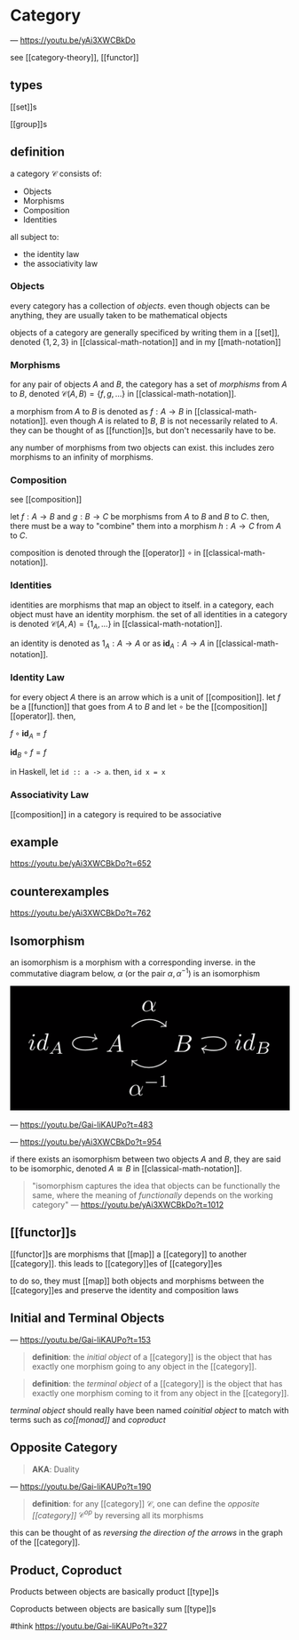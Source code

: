 # Category

&mdash; <https://youtu.be/yAi3XWCBkDo>

see [[category-theory]], [[functor]]

## types

[[set]]s

[[group]]s

## definition

a category $\mathcal C$ consists of:

- Objects
- Morphisms
- Composition
- Identities

all subject to:

- the identity law
- the associativity law

### Objects

every category has a collection of _objects_. even though objects can be anything, they are usually taken to be mathematical objects

objects of a category are generally specificed by writing them in a [[set]], denoted $\lbrace 1, 2, 3 \rbrace$ in [[classical-math-notation]] and in my [[math-notation]]

### Morphisms

for any pair of objects $A$ and $B$, the category has a set of _morphisms_ from $A$ to $B$, denoted $\mathcal C(A, B) = \lbrace f, g, \dots \rbrace$ in [[classical-math-notation]].

a morphism from $A$ to $B$ is denoted as $f: A \to B$ in [[classical-math-notation]]. even though $A$ is related to $B$, $B$ is not necessarily related to $A$. they can be thought of as [[function]]s, but don't necessarily have to be.

any number of morphisms from two objects can exist. this includes zero morphisms to an infinity of morphisms.

### Composition

see [[composition]]

let $f : A \to B$ and $g : B \to C$ be morphisms from $A$ to $B$ and $B$ to $C$. then, there must be a way to "combine" them into a morphism $h : A \to C$ from $A$ to $C$.

composition is denoted through the [[operator]] $\circ$ in [[classical-math-notation]].

### Identities

identities are morphisms that map an object to itself. in a category, each object must have an identity morphism. the set of all identities in a category is denoted $\mathcal C(A, A) = \lbrace 1_A, \dots \rbrace$ in [[classical-math-notation]].

an identity is denoted as $1_A: A \to A$ or as $\textbf{id}_A : A \to A$ in [[classical-math-notation]].

### Identity Law

for every object $A$ there is an arrow which is a unit of [[composition]]. let $f$ be a [[function]] that goes from $A$ to $B$ and let $\circ$ be the [[composition]] [[operator]]. then,

$f \circ \textbf{id}_A = f$

$\textbf{id}_B \circ f = f$

in Haskell, let `id :: a -> a`. then, `id x = x`

### Associativity Law

[[composition]] in a category is required to be associative

## example

<https://youtu.be/yAi3XWCBkDo?t=652>

## counterexamples

<https://youtu.be/yAi3XWCBkDo?t=762>

## Isomorphism

an isomorphism is a morphism with a corresponding inverse. in the commutative diagram below, $\alpha$ (or the pair $\alpha, \alpha^{-1}$) is an isomorphism

![](20220708044859.png)

&mdash; <https://youtu.be/Gai-liKAUPo?t=483>

&mdash; <https://youtu.be/yAi3XWCBkDo?t=954>

if there exists an isomorphism between two objects $A$ and $B$, they are said to be isomorphic, denoted $A \cong B$ in [[classical-math-notation]].

> "isomorphism captures the idea that objects can be functionally the same, where the meaning of _functionally_ depends on the working category" &mdash; <https://youtu.be/yAi3XWCBkDo?t=1012>

## [[functor]]s

[[functor]]s are morphisms that [[map]] a [[category]] to another [[category]]. this leads to [[category]]es of [[category]]es

to do so, they must [[map]] both objects and morphisms between the [[category]]es and preserve the identity and composition laws

## Initial and Terminal Objects

&mdash; <https://youtu.be/Gai-liKAUPo?t=153>

> **definition**: the _initial object_ of a [[category]] is the object that has exactly one morphism going to any object in the [[category]].

> **definition**: the _terminal object_ of a [[category]] is the object that has exactly one morphism coming to it from any object in the [[category]].

_terminal object_ should really have been named _coinitial object_ to match with terms such as _co[[monad]]_ and _coproduct_

## Opposite Category

> **AKA**: Duality

&mdash; <https://youtu.be/Gai-liKAUPo?t=190>

> **definition**: for any [[category]] $\mathcal C$, one can define the _opposite [[category]]_ $\mathcal C^{op}$ by reversing all its morphisms

this can be thought of as _reversing the direction of the arrows_ in the graph of the [[category]].

## Product, Coproduct

Products between objects are basically product [[type]]s

Coproducts between objects are basically sum [[type]]s

#think <https://youtu.be/Gai-liKAUPo?t=327>
